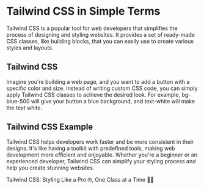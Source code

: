 # Tailwind CSS in Simple Terms

Tailwind CSS is a popular tool for web developers that simplifies the process of designing and styling websites. It provides a set of ready-made CSS classes, like building blocks, that you can easily use to create various styles and layouts.

## Tailwind CSS

Imagine you're building a web page, and you want to add a button with a specific color and size. Instead of writing custom CSS code, you can simply apply Tailwind CSS classes to achieve the desired look. For example, bg-blue-500 will give your button a blue background, and text-white will make the text white.

## Tailwind CSS Example

Tailwind CSS helps developers work faster and be more consistent in their designs. It's like having a toolkit with predefined tools, making web development more efficient and enjoyable. Whether you're a beginner or an experienced developer, Tailwind CSS can simplify your styling process and help you create stunning websites.

Tailwind CSS: Styling Like a Pro 🤓, One Class at a Time 🧱💥
 
 
